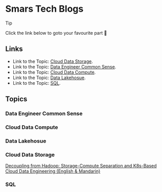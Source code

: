 # Smars Tech Blogs

> [!TIP]
> Click the link below to goto your favourite part 
🥰
## Links

- Link to the Topic: [Cloud Data Storage](#cloud-data-storage).
- Link to the Topic: [Data Engineer Common Sense](#data-engineer-common-sense).
- Link to the Topic: [Cloud Data Compute](#cloud-data-compute).
- Link to the Topic: [Data Lakehosue](#data-lakehosue).
- Link to the Topic: [SQL](#sql).

## Topics

### Data Engineer Common Sense

### Cloud Data Compute

### Data Lakehosue

### Cloud Data Storage
[Decoupling from Hadoop: Storage-Compute Separation and K8s-Based Cloud Data Engineering (English & Mandarin)](topic-1-cloud-data-storage/blog1.md)

### SQL

